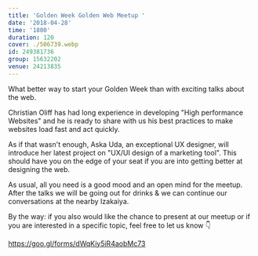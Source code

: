 ```yaml
---
title: 'Golden Week Golden Web Meetup '
date: '2018-04-28'
time: '1800'
duration: 120
cover: ./506739.webp
id: 249381736
group: 15632202
venue: 24213835
---
```


What better way to start your Golden Week than with exciting talks about the web.

Christian Oliff has had long experience in developing "High performance Websites" and he is ready to share with us his best practices to make websites load fast and act quickly.

As if that wasn't enough, Aska Uda, an exceptional UX designer, will introduce her latest project on "UX/UI design of a marketing tool". This should have you on the edge of your seat if you are into getting better at designing the web.

As usual, all you need is a good mood and an open mind for the meetup.
After the talks we will be going out for drinks & we can continue our conversations at the nearby Izakaiya.

By the way: if you also would like the chance to present at our meetup or if you are interested in a specific topic, feel free to let us know 👇

https://goo.gl/forms/dWqKiy5iR4aobMc73
